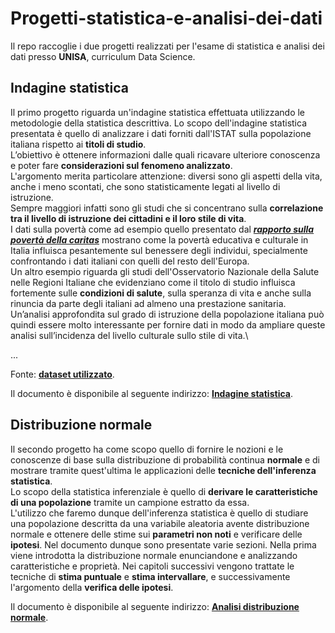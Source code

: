 # Progetti-statistica-e-analisi-dei-dati
Il repo raccoglie i due progetti realizzati per l'esame di statistica e analisi dei dati presso **UNISA**, curriculum Data Science.

## Indagine statistica
Il primo progetto riguarda un'indagine statistica effettuata utilizzando le metodologie della statistica descrittiva.
Lo scopo dell'indagine statistica presentata è quello di analizzare i dati forniti dall'ISTAT sulla popolazione italiana rispetto ai **titoli di studio**.\
L’obiettivo è ottenere informazioni dalle quali ricavare ulteriore conoscenza e poter fare **considerazioni sul fenomeno analizzato**.\
L'argomento merita particolare attenzione: diversi sono gli aspetti della vita, anche i meno scontati, che sono statisticamente legati al livello di istruzione.\
Sempre maggiori infatti sono gli studi che si concentrano sulla **correlazione tra il livello di istruzione dei cittadini e il loro stile di vita**.\
I dati sulla povertà come ad esempio quello presentato dal _**[rapporto sulla povertà della caritas](http://www.caritasitaliana.it/caritasitaliana/allegati/7847/Poverta%20in%20Attesa_Sintesi.pdf)**_ mostrano come la povertà educativa e culturale in Italia influisca pesantemente sul benessere degli individui, specialmente confrontando i dati italiani con quelli del resto dell'Europa.\
Un altro esempio riguarda gli studi dell'Osservatorio Nazionale della Salute nelle Regioni Italiane che evidenziano come il titolo di studio influisca fortemente sulle **condizioni di salute**, sulla speranza di vita e anche sulla rinuncia da parte degli italiani ad almeno una prestazione sanitaria.\
Un’analisi approfondita sul grado di istruzione della popolazione italiana può quindi essere molto interessante per fornire dati in modo da ampliare queste analisi sull’incidenza del livello culturale sullo stile di vita.\

...

Fonte: **[dataset utilizzato](http://dati.istat.it/Index.aspx?DataSetCode=DCCV_POPTIT1)**.

Il documento è disponibile al seguente indirizzo: **[Indagine statistica](https://flavio-96.github.io/Progetti-statistica-e-analisi-dei-dati/SAD-tesina-parte_1.html)**.

## Distribuzione normale
Il secondo progetto ha come scopo quello di fornire le nozioni e le conoscenze di base sulla distribuzione di probabilità continua **normale** e di mostrare tramite quest'ultima le applicazioni delle **tecniche dell'inferenza statistica**.\
Lo scopo della statistica inferenziale è quello di **derivare le caratteristiche di una popolazione** tramite un campione estratto da essa.\
L'utilizzo che faremo dunque dell'inferenza statistica è quello di studiare una popolazione descritta da una variabile aleatoria avente distribuzione normale e ottenere delle stime sui **parametri non noti** e verificare delle **ipotesi**.
Nel documento dunque sono presentate varie sezioni. Nella prima viene introdotta la distribuzione normale enunciandone e analizzando caratteristiche e proprietà. Nei capitoli successivi vengono trattate le tecniche di **stima puntuale** e **stima intervallare**, e successivamente l'argomento della **verifica delle ipotesi**.

Il documento è disponibile al seguente indirizzo: **[Analisi distribuzione normale](https://flavio-96.github.io/Progetti-statistica-e-analisi-dei-dati/SAD-tesina-parte_2.html)**.
